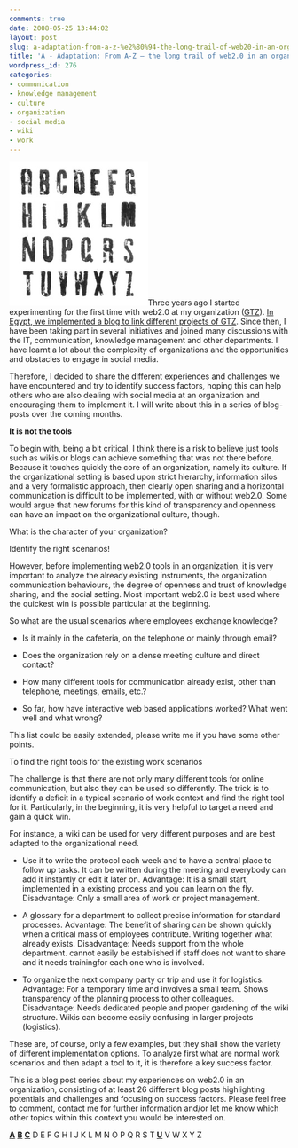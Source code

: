 ```yaml
---
comments: true
date: 2008-05-25 13:44:02
layout: post
slug: a-adaptation-from-a-z-%e2%80%94-the-long-trail-of-web20-in-an-organization
title: 'A - Adaptation: From A-Z — the long trail of web2.0 in an organization '
wordpress_id: 276
categories:
- communication
- knowledge management
- culture
- organization
- social media
- wiki
- work
---
```


[![a-z.jpg](/images/a-z.jpg)]()Three years ago I started experimenting for the first time with web2.0 at my organization ([GTZ](http://www.gtz.de)). [In Egypt, we implemented a blog to link different projects of GTZ](http://icollaborate.blogspot.com/2007/07/roadblogs-gtz-egypts-experiences-of.html). Since then, I have been taking part in several initiatives and joined many discussions with the IT, communication, knowledge management and other departments. I have learnt a lot about the complexity of organizations and the opportunities and obstacles to engage in social media.

Therefore, I decided to share the different experiences and challenges we have encountered and try to identify success factors, hoping this can help others who are also dealing with social media at an organization and encouraging them to implement it. I will write about this in a series of blog-posts over the coming months.

**It is not the tools**

To begin with, being a bit critical, I think there is a risk to believe just tools such as wikis or blogs can achieve something that was not there before. Because it touches quickly the core of an organization, namely its culture. If the organizational setting is based upon strict hierarchy, information silos and a very formalistic approach, then clearly open sharing and a horizontal communication is difficult to be implemented, with or without web2.0. Some would argue that new forums for this kind of transparency and openness can have an impact on the organizational culture, though.

What is the character of your organization?

Identify the right scenarios!

However, before implementing web2.0 tools in an organization, it is very important to analyze the already existing instruments, the organization communication behaviours, the degree of openness and trust of knowledge sharing, and the social setting. Most important web2.0 is best used where the quickest win is possible particular at the beginning.

So what are the usual scenarios where employees exchange knowledge?



	
  * Is it mainly in the cafeteria, on the telephone or mainly through email?

	
  * Does the organization rely on a dense meeting culture and direct contact?

	
  * How many different tools for communication already exist, other than telephone, meetings, emails, etc.?

	
  * So far, how have interactive web based applications worked? What went well and what wrong?


This list could be easily extended, please write me if you have some other points.

To find the right tools for the existing work scenarios

The challenge is that there are not only many different tools for online communication, but also they can be used so differently. The trick is to identify  a deficit in a typical scenario of work context and find the right tool for it. Particularly, in the beginning, it is very helpful
to target a need and gain a quick win.

For instance, a wiki can be used for very different purposes and are best adapted to the organizational need.



	
  * Use it to write the protocol each week and to have a central place to follow up tasks. It can be written during the meeting and everybody can add it instantly or edit it later on.
Advantage: It is a small start, implemented in a existing process and you can learn on the fly.
Disadvantage: Only a small area of work or project management.

	
  * A glossary for a department to collect precise information for standard processes.
Advantage: The benefit of sharing can be shown quickly when a critical mass of employees contribute. Writing together what already exists.
Disadvantage: Needs support from the whole department. cannot easily be established if staff does not want to share and it needs trainingfor each one who is involved.

	
  * To organize the next company party or trip and use it for logistics.
Advantage: For a temporary time and involves a small team. Shows transparency of the planning process to other colleagues.
Disadvantage: Needs dedicated people and proper gardening of the wiki structure. Wikis can become easily confusing in larger projects (logistics).


These are, of course, only a few examples, but they shall show the variety of different implementation options. To analyze first what are normal work scenarios and then adapt a tool to it, it is therefore a key success factor.

This is a blog post series about my experiences on web2.0 in an organization, consisting of at least 26 different blog posts highlighting potentials and challenges and focusing on success factors. Please feel free to comment, contact me for further information and/or let me know which other topics within this context you would be interested on.

[](http://www.crisscrossed.net/2008/05/25/a-adaptation-from-a-z-%e2%80%94-the-long-trail-of-web20-in-an-organization/)**[A](http://www.crisscrossed.net/2008/05/25/a-adaptation-from-a-z-%e2%80%94-the-long-trail-of-web20-in-an-organization/)** [**B**](http://www.crisscrossed.net/2008/07/02/from-a-z-to-organization20-b-blogging-examples-and-success-factors/) **[C](http://www.crisscrossed.net/2008/06/05/from-a-z-to-organization20-c-cafeteria-%e2%80%94-catching-the-informal/)** D E F G H I J K L M N O P Q R S T [**U**](http://www.crisscrossed.net/2008/08/08/from-a-z-to-organization20-u-usability-higher-motiviation/) V W X Y Z
